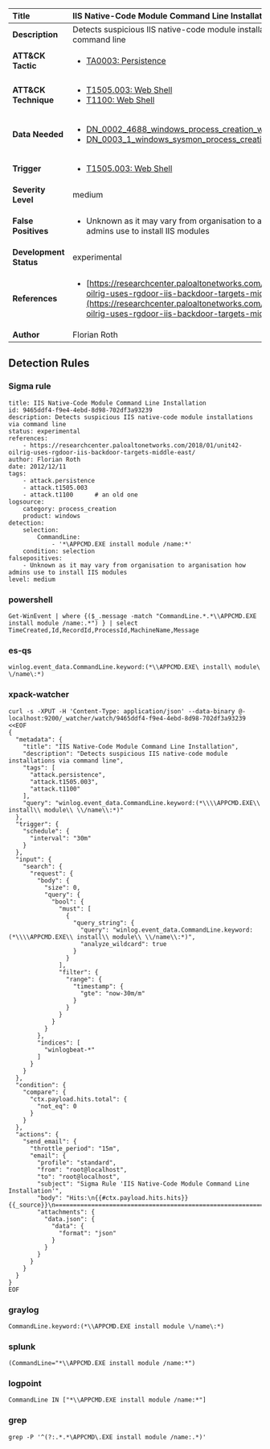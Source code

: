 | Title                    | IIS Native-Code Module Command Line Installation       |
|:-------------------------|:------------------|
| **Description**          | Detects suspicious IIS native-code module installations via command line |
| **ATT&amp;CK Tactic**    |  <ul><li>[TA0003: Persistence](https://attack.mitre.org/tactics/TA0003)</li></ul>  |
| **ATT&amp;CK Technique** | <ul><li>[T1505.003: Web Shell](https://attack.mitre.org/techniques/T1505/003)</li><li>[T1100: Web Shell](https://attack.mitre.org/techniques/T1100)</li></ul>  |
| **Data Needed**          | <ul><li>[DN_0002_4688_windows_process_creation_with_commandline](../Data_Needed/DN_0002_4688_windows_process_creation_with_commandline.md)</li><li>[DN_0003_1_windows_sysmon_process_creation](../Data_Needed/DN_0003_1_windows_sysmon_process_creation.md)</li></ul>  |
| **Trigger**              | <ul><li>[T1505.003: Web Shell](../Triggers/T1505.003.md)</li></ul>  |
| **Severity Level**       | medium |
| **False Positives**      | <ul><li>Unknown as it may vary from organisation to arganisation how admins use to install IIS modules</li></ul>  |
| **Development Status**   | experimental |
| **References**           | <ul><li>[https://researchcenter.paloaltonetworks.com/2018/01/unit42-oilrig-uses-rgdoor-iis-backdoor-targets-middle-east/](https://researchcenter.paloaltonetworks.com/2018/01/unit42-oilrig-uses-rgdoor-iis-backdoor-targets-middle-east/)</li></ul>  |
| **Author**               | Florian Roth |


## Detection Rules

### Sigma rule

```
title: IIS Native-Code Module Command Line Installation
id: 9465ddf4-f9e4-4ebd-8d98-702df3a93239
description: Detects suspicious IIS native-code module installations via command line
status: experimental
references:
    - https://researchcenter.paloaltonetworks.com/2018/01/unit42-oilrig-uses-rgdoor-iis-backdoor-targets-middle-east/
author: Florian Roth
date: 2012/12/11
tags:
    - attack.persistence
    - attack.t1505.003
    - attack.t1100      # an old one
logsource:
    category: process_creation
    product: windows
detection:
    selection:
        CommandLine:
            - '*\APPCMD.EXE install module /name:*'
    condition: selection
falsepositives:
    - Unknown as it may vary from organisation to arganisation how admins use to install IIS modules
level: medium

```





### powershell
    
```
Get-WinEvent | where {($_.message -match "CommandLine.*.*\\APPCMD.EXE install module /name:.*") } | select TimeCreated,Id,RecordId,ProcessId,MachineName,Message
```


### es-qs
    
```
winlog.event_data.CommandLine.keyword:(*\\APPCMD.EXE\ install\ module\ \/name\:*)
```


### xpack-watcher
    
```
curl -s -XPUT -H 'Content-Type: application/json' --data-binary @- localhost:9200/_watcher/watch/9465ddf4-f9e4-4ebd-8d98-702df3a93239 <<EOF
{
  "metadata": {
    "title": "IIS Native-Code Module Command Line Installation",
    "description": "Detects suspicious IIS native-code module installations via command line",
    "tags": [
      "attack.persistence",
      "attack.t1505.003",
      "attack.t1100"
    ],
    "query": "winlog.event_data.CommandLine.keyword:(*\\\\APPCMD.EXE\\ install\\ module\\ \\/name\\:*)"
  },
  "trigger": {
    "schedule": {
      "interval": "30m"
    }
  },
  "input": {
    "search": {
      "request": {
        "body": {
          "size": 0,
          "query": {
            "bool": {
              "must": [
                {
                  "query_string": {
                    "query": "winlog.event_data.CommandLine.keyword:(*\\\\APPCMD.EXE\\ install\\ module\\ \\/name\\:*)",
                    "analyze_wildcard": true
                  }
                }
              ],
              "filter": {
                "range": {
                  "timestamp": {
                    "gte": "now-30m/m"
                  }
                }
              }
            }
          }
        },
        "indices": [
          "winlogbeat-*"
        ]
      }
    }
  },
  "condition": {
    "compare": {
      "ctx.payload.hits.total": {
        "not_eq": 0
      }
    }
  },
  "actions": {
    "send_email": {
      "throttle_period": "15m",
      "email": {
        "profile": "standard",
        "from": "root@localhost",
        "to": "root@localhost",
        "subject": "Sigma Rule 'IIS Native-Code Module Command Line Installation'",
        "body": "Hits:\n{{#ctx.payload.hits.hits}}{{_source}}\n================================================================================\n{{/ctx.payload.hits.hits}}",
        "attachments": {
          "data.json": {
            "data": {
              "format": "json"
            }
          }
        }
      }
    }
  }
}
EOF

```


### graylog
    
```
CommandLine.keyword:(*\\APPCMD.EXE install module \/name\:*)
```


### splunk
    
```
(CommandLine="*\\APPCMD.EXE install module /name:*")
```


### logpoint
    
```
CommandLine IN ["*\\APPCMD.EXE install module /name:*"]
```


### grep
    
```
grep -P '^(?:.*.*\APPCMD\.EXE install module /name:.*)'
```



